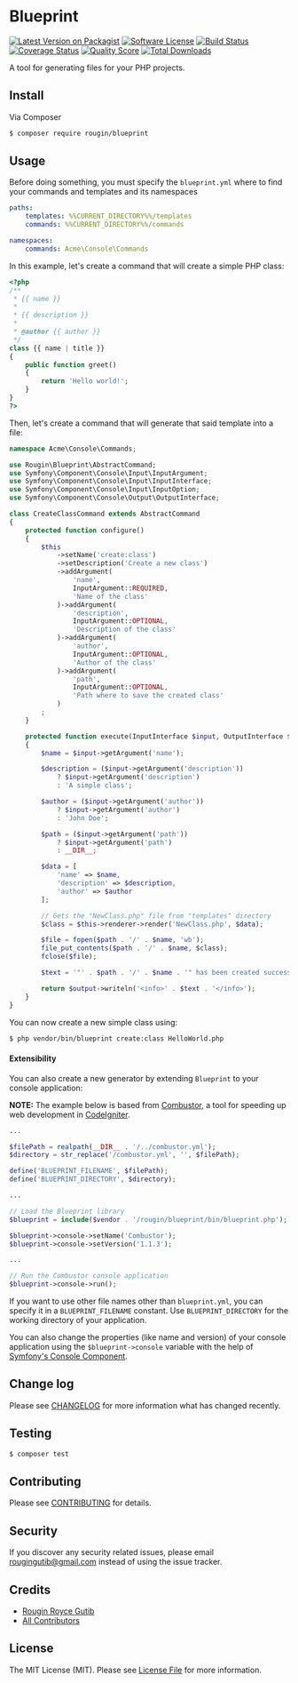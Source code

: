 # Blueprint

[![Latest Version on Packagist][ico-version]][link-packagist]
[![Software License][ico-license]](LICENSE.md)
[![Build Status][ico-travis]][link-travis]
[![Coverage Status][ico-scrutinizer]][link-scrutinizer]
[![Quality Score][ico-code-quality]][link-code-quality]
[![Total Downloads][ico-downloads]][link-downloads]

A tool for generating files for your PHP projects.

## Install

Via Composer

``` bash
$ composer require rougin/blueprint
```

## Usage

Before doing something, you must specify the ```blueprint.yml``` where to find your commands and templates and its namespaces

``` yml
paths:
    templates: %%CURRENT_DIRECTORY%%/templates
    commands: %%CURRENT_DIRECTORY%%/commands

namespaces:
    commands: Acme\Console\Commands
```

In this example, let's create a command that will create a simple PHP class:

``` php
<?php
/**
 * {{ name }}
 *
 * {{ description }}
 *
 * @author {{ author }}
 */
class {{ name | title }}
{
    public function greet()
    {
        return 'Hello world!';
    }
}
?>
```

Then, let's create a command that will generate that said template into a file:

``` php
namespace Acme\Console\Commands;

use Rougin\Blueprint\AbstractCommand;
use Symfony\Component\Console\Input\InputArgument;
use Symfony\Component\Console\Input\InputInterface;
use Symfony\Component\Console\Input\InputOption;
use Symfony\Component\Console\Output\OutputInterface;

class CreateClassCommand extends AbstractCommand
{
    protected function configure()
    {
        $this
            ->setName('create:class')
            ->setDescription('Create a new class')
            ->addArgument(
                'name',
                InputArgument::REQUIRED,
                'Name of the class'
            )->addArgument(
                'description',
                InputArgument::OPTIONAL,
                'Description of the class'
            )->addArgument(
                'author',
                InputArgument::OPTIONAL,
                'Author of the class'
            )->addArgument(
                'path',
                InputArgument::OPTIONAL,
                'Path where to save the created class'
            )
        ;
    }

    protected function execute(InputInterface $input, OutputInterface $output)
    {
        $name = $input->getArgument('name');

        $description = ($input->getArgument('description'))
            ? $input->getArgument('description')
            : 'A simple class';

        $author = ($input->getArgument('author'))
            ? $input->getArgument('author')
            : 'John Doe';

        $path = ($input->getArgument('path'))
            ? $input->getArgument('path')
            : __DIR__;

        $data = [
            'name' => $name,
            'description' => $description,
            'author' => $author
        ];

        // Gets the "NewClass.php" file from "templates" directory
        $class = $this->renderer->render('NewClass.php', $data);

        $file = fopen($path . '/' . $name, 'wb');
        file_put_contents($path . '/' . $name, $class);
        fclose($file);

        $text = '"' . $path . '/' . $name . '" has been created successfully!';

        return $output->writeln('<info>' . $text . '</info>');
    }
}
```

You can now create a new simple class using:

``` bash
$ php vendor/bin/blueprint create:class HelloWorld.php
```

#### Extensibility

You can also create a new generator by extending ```Blueprint``` to your console application:

**NOTE:** The example below is based from [Combustor](https://github.com/rougin/combustor), a tool for speeding up web development in [CodeIgniter](codeigniter.com).

``` php
...

$filePath = realpath(__DIR__ . '/../combustor.yml');
$directory = str_replace('/combustor.yml', '', $filePath);

define('BLUEPRINT_FILENAME', $filePath);
define('BLUEPRINT_DIRECTORY', $directory);

...

// Load the Blueprint library
$blueprint = include($vendor . '/rougin/blueprint/bin/blueprint.php');

$blueprint->console->setName('Combustor');
$blueprint->console->setVersion('1.1.3');

...

// Run the Combustor console application
$blueprint->console->run();
```

If you want to use other file names other than ```blueprint.yml```, you can specify it in a ```BLUEPRINT_FILENAME``` constant. Use ```BLUEPRINT_DIRECTORY``` for the working directory of your application.

You can also change the properties (like name and version) of your console application using the ```$blueprint->console``` variable with the help of [Symfony's Console Component](http://symfony.com/doc/current/components/console/introduction.html).

## Change log

Please see [CHANGELOG](CHANGELOG.md) for more information what has changed recently.

## Testing

``` bash
$ composer test
```

## Contributing

Please see [CONTRIBUTING](CONTRIBUTING.md) for details.

## Security

If you discover any security related issues, please email rougingutib@gmail.com instead of using the issue tracker.

## Credits

- [Rougin Royce Gutib][link-author]
- [All Contributors][link-contributors]

## License

The MIT License (MIT). Please see [License File](LICENSE.md) for more information.

[ico-version]: https://img.shields.io/packagist/v/rougin/blueprint.svg?style=flat-square
[ico-license]: https://img.shields.io/badge/license-MIT-brightgreen.svg?style=flat-square
[ico-travis]: https://img.shields.io/travis/rougin/blueprint/master.svg?style=flat-square
[ico-scrutinizer]: https://img.shields.io/scrutinizer/coverage/g/rougin/blueprint.svg?style=flat-square
[ico-code-quality]: https://img.shields.io/scrutinizer/g/rougin/blueprint.svg?style=flat-square
[ico-downloads]: https://img.shields.io/packagist/dt/rougin/blueprint.svg?style=flat-square

[link-packagist]: https://packagist.org/packages/rougin/blueprint
[link-travis]: https://travis-ci.org/rougin/blueprint
[link-scrutinizer]: https://scrutinizer-ci.com/g/rougin/blueprint/code-structure
[link-code-quality]: https://scrutinizer-ci.com/g/rougin/blueprint
[link-downloads]: https://packagist.org/packages/rougin/blueprint
[link-author]: https://github.com/rougin
[link-contributors]: ../../contributors
